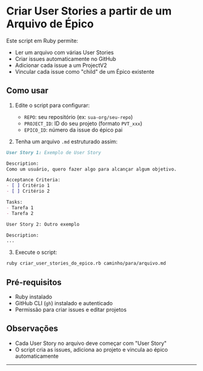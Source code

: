 # Criar User Stories a partir de um Arquivo de Épico

Este script em Ruby permite:
- Ler um arquivo com várias User Stories
- Criar issues automaticamente no GitHub
- Adicionar cada issue a um ProjectV2
- Vincular cada issue como "child" de um Épico existente

## Como usar

1. Edite o script para configurar:
   - `REPO`: seu repositório (ex: `sua-org/seu-repo`)
   - `PROJECT_ID`: ID do seu projeto (formato `PVT_xxx`)
   - `EPICO_ID`: número da issue do épico pai

2. Tenha um arquivo `.md` estruturado assim:

```markdown
User Story 1: Exemplo de User Story

Description:
Como um usuário, quero fazer algo para alcançar algum objetivo.

Acceptance Criteria:
- [ ] Critério 1
- [ ] Critério 2

Tasks:
- Tarefa 1
- Tarefa 2

User Story 2: Outro exemplo

Description:
...
```

3. Execute o script:

```bash
ruby criar_user_stories_do_epico.rb caminho/para/arquivo.md
```

## Pré-requisitos

- Ruby instalado
- GitHub CLI (`gh`) instalado e autenticado
- Permissão para criar issues e editar projetos

## Observações

- Cada User Story no arquivo deve começar com "User Story"
- O script cria as issues, adiciona ao projeto e vincula ao épico automaticamente

---
